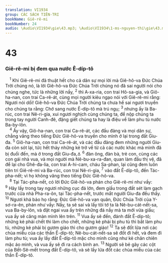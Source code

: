 ```yaml
---
translation: VI1934
group: CÁC SÁCH TIÊN-TRI
bookName: Giê-rê-mi 
bookNumber: 24
audio: \Audio\VI1934\gie\43.mp3; \Audio\VI1934\1-ms-nguyen-thi\gie\43.mp3
---
```


<div class="title"><h1>43</h1><h3>Giê-rê-mi bị đem qua nước Ê-díp-tô</h3></div>
<span class="verse gie_43_1"> <sup>1</sup> Khi Giê-rê-mi đã thuật hết cho cả dân sự mọi lời mà Giê-hô-va Đức Chúa Trời chúng nó, là lời Giê-hô-va Đức Chúa Trời chúng nó đã sai người nói cho chúng nghe, tức là những lời nầy, </span>
<span class="verse gie_43_2"><sup>2</sup> thì A-xa-ria, con trai Hô-sa-gia, và Giô-ha-nan, con trai Ca-rê-át, cùng mọi người kiêu ngạo nói với Giê-rê-mi rằng: Ngươi nói dối! Giê-hô-va Đức Chúa Trời chúng ta chưa hề sai ngươi truyền cho chúng ta rằng: Chớ sang nước Ê-díp-tô mà trú ngụ; </span>
<span class="verse gie_43_3"><sup>3</sup> nhưng ấy là Ba-rúc, con trai Nê-ri-gia, xui ngươi nghịch cùng chúng ta, để nộp chúng ta trong tay người Canh-đê, đặng giết chúng ta hay là điệu về làm phu tù nước Ba-by-lôn. <br/></span>
<span class="verse gie_43_4"> <sup>4</sup> Ấy vậy, Giô-ha-nan, con trai Ca-rê-át, các đầu đảng và mọi dân sự, chẳng vâng theo tiếng Đức Giê-hô-va truyền cho mình ở lại trong đất Giu-đa. </span>
<span class="verse gie_43_5"><sup>5</sup> Giô-ha-nan, con trai Ca-rê-át, và các đầu đảng đem những người Giu-đa còn sót lại, tức hết thảy những kẻ trở về từ cả các nước khác mà mình đã bị đuổi đến, mà ở trong đất Giu-đa,<a data-toggle="tooltip" data-placement="bottom" title="2Vua 25:26">⚓</a></span>
<span class="verse gie_43_6"><sup>6</sup> đàn ông, đàn bà, trẻ con, cùng các con gái nhà vua, và mọi người mà Nê-bu-xa-ra-đan, quan làm đầu thị vệ, đã để lại cho Ghê-đa-lia, con trai A-hi-cam, cháu Sa-phan, lại cũng đem luôn tiên tri Giê-rê-mi và Ba-rúc, con trai Nê-ri-gia, </span>
<span class="verse gie_43_7"><sup>7</sup> vào đất Ê-díp-tô, đến Tác-pha-nết; vì họ không vâng theo tiếng Đức Giê-hô-va. <br/></span>
<span class="verse gie_43_8"> <sup>8</sup> Tại Tác-pha-nết, có lời Đức Giê-hô-va phán cho Giê-rê-mi như vầy: </span>
<span class="verse gie_43_9"><sup>9</sup> Hãy lấy trong tay ngươi những cục đá lớn, đem giấu trong đất sét làm gạch trước cửa nhà Pha-ra-ôn, tại Tác-pha-nết, trước mắt người Giu-đa đều thấy. </span>
<span class="verse gie_43_10"><sup>10</sup> Ngươi khá bảo họ rằng: Đức Giê-hô-va vạn quân, Đức Chúa Trời của Y-sơ-ra-ên, phán như vầy: Nầy, ta sẽ sai và lấy tôi tớ ta là Nê-bu-cát-nết-sa, vua Ba-by-lôn, và đặt ngai vua ấy trên những đá nầy mà ta mới vừa giấu; vua ấy sẽ căng màn mình lên trên. </span>
<span class="verse gie_43_11"><sup>11</sup> Vua ấy sẽ đến, đánh đất Ê-díp-tô; những kẻ phải chết thì làm cho chết, những kẻ phải bị phu tù thì bắt làm phu tù, những kẻ phải bị gươm giáo thì cho gươm giáo! </span>
<span class="verse gie_43_12"><sup>12</sup> Ta sẽ đốt lửa nơi các chùa miễu của các thần Ê-díp-tô; Nê-bu-cát-nết-sa sẽ đốt đi hết, và đem đi làm phu tù; vua ấy lấy đất Ê-díp-tô mặc cho mình cũng như kẻ chăn chiên mặc áo mình, và vua ấy sẽ đi ra cách bình an. </span>
<span class="verse gie_43_13"><sup>13</sup> Người sẽ bẻ gãy các cột của Bết-Sê-mết trong đất Ê-díp-tô, và sẽ lấy lửa đốt các chùa miễu của các thần Ê-díp-tô. <br/></span>
